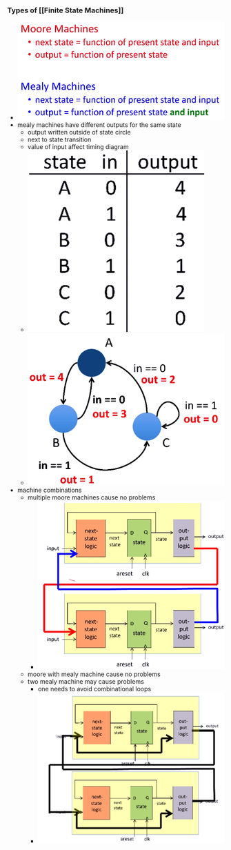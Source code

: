 ### Types of [[Finite State Machines]]
+ ![](Pasted%20image%2020221031173538.png)
+ mealy machines have different outputs for the same state
	+ output written outside of state circle
	+ next to state transition
	+ value of input affect timing diagram
	+ ![](Pasted%20image%2020221031173749.png)
	+ ![](Pasted%20image%2020221031173711.png)
+ machine combinations
	+ multiple moore machines cause no problems
		+ ![](Pasted%20image%2020221031174731.png)
	+ moore with mealy machine cause no problems
	+ two mealy machine may cause problems
		+ one needs to avoid combinational loops
		+ ![](Pasted%20image%2020221031174837.png)